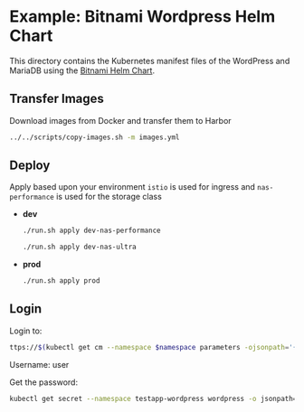 # Example: Bitnami Wordpress Helm Chart

This directory contains the Kubernetes manifest files of the WordPress and MariaDB using the [Bitnami Helm Chart](https://github.com/bitnami/charts/tree/main/bitnami/wordpress).

## Transfer Images

Download images from Docker and transfer them to Harbor

```sh
../../scripts/copy-images.sh -m images.yml
```

## Deploy

Apply based upon your environment
`istio` is used for ingress and `nas-performance` is used for the storage class

- **dev**

    ```sh
    ./run.sh apply dev-nas-performance
    ```

    ```sh
    ./run.sh apply dev-nas-ultra
    ```

- **prod**

    ```sh
    ./run.sh apply prod
    ```

## Login

Login to:
```sh
ttps://$(kubectl get cm --namespace $namespace parameters -ojsonpath='{.data.clusterDomain}')
```

Username: user

Get the password:

```sh
kubectl get secret --namespace testapp-wordpress wordpress -o jsonpath="{.data.wordpress-password}" | base64 -d
```
